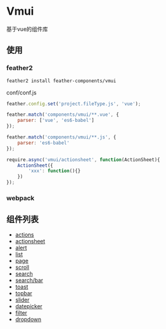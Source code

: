 Vmui
================
基于vue的组件库


## 使用

###  feather2

```sh
feather2 install feather-components/vmui
```

conf/conf.js

```js
feather.config.set('project.fileType.js', 'vue');

feather.match('components/vmui/**.vue', {
    parser: ['vue', 'es6-babel']
});

feather.match('components/vmui/**.js', {
    parser: 'es6-babel'
});
```

```js
require.async('vmui/actionsheet', function(ActionSheet){
    ActionSheet({
        'xxx': function(){}
    })
});
```

### webpack

## 组件列表

* [actions](./actions)
* [actionsheet](./actionsheet)
* [alert](./alert)
* [list](./list)
* [page](./page)
* [scroll](./scroll)
* [search](./search)
* [search/bar](./search/bar.md)
* [toast](./toast)
* [topbar](./topbar)
* [slider](./slider)
* [datepicker](./datepicker)
* [filter](./filter)
* [dropdown](./dropdown)
